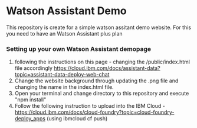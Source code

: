 # Watson Assistant Demo

This repository is create for a simple watson assitant demo website. For this you need to have an Watson Assistant plus plan

### Setting up your own Watson Assistant demopage

1) following the instructions on this page - changing the /public/index.html file accordingly https://cloud.ibm.com/docs/assistant-data?topic=assistant-data-deploy-web-chat
2) Change the website background through updating the .png file and changing the name in the index.html file.
3) Open your terminal and change directory to this repository and execute "npm install"
4) Follow the following instruction to upload into the IBM Cloud - https://cloud.ibm.com/docs/cloud-foundry?topic=cloud-foundry-deploy_apps  (using ibmcloud cf push)
